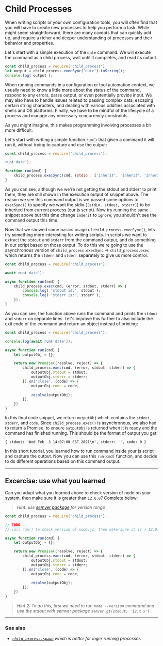 <!--
setup:
  local:
    cwd: .
-->

# Child Processes

When writing scripts or your own configuration tools, you will often find that you will have to create new processes to help you perform a task. While might seem straightforward, there are many caveats that can quickly add up, and require a richer and deeper understanding of processes and their behavior and properties.

Let's start with a simple execution of the `date` command. We will execute the command as a child process, wait until it completes, and read its output.

```js | {type:'script'}
const child_process = require('child_process')
let output = child_process.execSync("date").toString();
console.log( output );
```

When running commands in a configuration or tool automation context, we usually need to know a little more about the status of the command, respond to any errors, parse output, or even potentially provide input. We may also have to handle issues related to passing complex data, escaping certain string characters, and dealing with various oddities associated with shells and OS platforms. Finally, we have to be mindful of the lifecycle of a process and manage any necessary concurrency constraints.

As you might imagine, this makes programming involving processes a bit more difficult.

Let's start with writing a simple function `run()` that given a command it will run it, without trying to capture and use the output:

```js | {type:'script'}
const child_process = require('child_process');

run('date');

function run(cmd) {
    child_process.execSync(cmd, {stdio : ['inherit', 'inherit', 'inherit'] });
}
```

As you can see, although we we're not getting the stdout and stderr to print them, they are still shown in the execution output of snippet above. The reason we see this command output is we passed some options to `execSync()` to specify we want the stdio (`[stdin, stdout, stderr]`) to be inherited from current process (our js script). Now try running the same snippet above but this time change `inderit` to `ignore`; you shouldn't see the command output this time.

Now that we showed some basics usage of `child_process.execSync()`, lets try something more interesting for writing scripts. In scripts we want to extract the `stdout` and `stderr` from the command output, and do something in our script based on those output. To do this we're going to use the asynchronous version of `child_process.execSync` => `child_process.exec` which returns the `stderr` and `stderr` separately to give us more control.

```js | {type:'script'}
const child_process = require('child_process');

await run('date');

async function run(cmd) {
    child_process.exec(cmd, (error, stdout, stderr) => {
        console.log( 'stdout is:', stdout );
        console.log( 'stderr is:', stderr );
    });
}
```

As you can see, the function above runs the command and prints the `stdout` and `stderr` on separate lines. Let's improve this further to also include the exit code of the command and return an object instead of printing:

```js | {type:'script'}
const child_process = require('child_process');

console.log(await run('date'));

async function run(cmd) {
    let outputObj = {};

    return new Promise((resolve, reject) => {
        child_process.exec(cmd, (error, stdout, stderr) => {
            outputObj.stdout = stdout;
            outputObj.stderr = stderr;
        }).on('close', (code) => {
            outputObj.code = code;
            
            resolve(outputObj);
        });
    })
}
```

In this final code snippet, we return `outputObj` which contains the `stdout`, `stderr`, and `code`. Since `child_process.exec()` is asynchronous, we also had to return a Promise, to ensure `outputObj` is returned when it is ready and the command has finished running. This should be the format of output you get:

```
{ stdout: 'Wed Feb  3 14:07:08 EST 2021\n', stderr: '', code: 0 }
```

In this short tutorial, you learned how to run command inside your js script and capture the output. Now you can use this `run(cmd)` function, and decide to do different operations based on this command output.

---

## Excercise: use what you learned

Can you adapt what you learned above to check version of node on your system, then make sure it is greater than `12.0.0`? Complete below: 

> _Hint: use [semver package](https://www.npmjs.com/package/semver) for version range_

```js | {type:'script'}
const child_process = require('child_process');

// TODO...
// call run() to check version of node.js, then make sure it is > 12.0.0 })();

async function run(cmd) {
    let outputObj = {};

    return new Promise((resolve, reject) => {
        child_process.exec(cmd, (error, stdout, stderr) => {
            outputObj.stdout = stdout;
            outputObj.stderr = stderr;
        }).on('close', (code) => {
            outputObj.code = code;
            
            resolve(outputObj);
        });
    })
}
```


> _Hint 2: To do this, first we need to run `node --version` command and use the stdout with semver package `semver.gt(stdout, '12.x.x')`._

---

### See also
- _[`child_process.spawn`](https://nodejs.org/api/child_process.html#child_process_child_process_spawn_command_args_options) which is better for loger running processes_